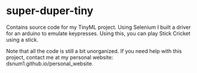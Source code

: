 # super-duper-tiny
Contains source code for my TinyML project. Using Selenium I built a driver for an arduino to emulate keypresses. Using this, you can play Stick Cricket using a stick. 


Note that all the code is still a bit unorganized. If you need help with this project, contact me at my personal website: dsnum1.github.io/personal_website.